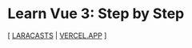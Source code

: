 # Learn Vue 3: Step by Step

[ [LARACASTS](https://laracasts.com/series/learn-vue-3-step-by-step)
| [VERCEL.APP](https://learn-vue-3-step-by-step.vercel.app) ]
